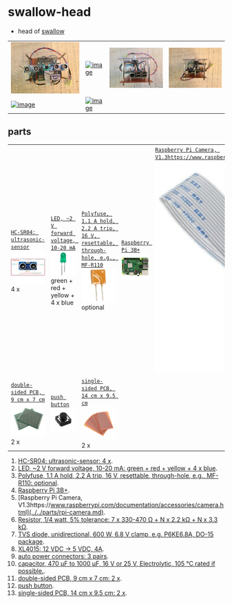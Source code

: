 # swallow-head

- head of [swallow](./swallow.md)

|   |   |   |   |
| --- | --- | --- | --- |
| [![image](https://github.com/kamangir/assets2/blob/main/swallow/design/head-v1/01.jpg?raw=true)](https://github.com/kamangir/assets2/blob/main/swallow/design/head-v1/01.jpg?raw=true) | [![image](https://github.com/kamangir/assets2/blob/main/swallow/design/head-v1/02.jpg?raw=true)](https://github.com/kamangir/assets2/blob/main/swallow/design/head-v1/02.jpg?raw=true) | [![image](https://github.com/kamangir/assets2/blob/main/swallow/design/head-v1/03.jpg?raw=true)](https://github.com/kamangir/assets2/blob/main/swallow/design/head-v1/03.jpg?raw=true) | [![image](https://github.com/kamangir/assets2/blob/main/swallow/design/head-v1/04.jpg?raw=true)](https://github.com/kamangir/assets2/blob/main/swallow/design/head-v1/04.jpg?raw=true) |
| [![image](https://github.com/kamangir/assets2/blob/main/swallow/design/head-v1/05.jpg?raw=true)](https://github.com/kamangir/assets2/blob/main/swallow/design/head-v1/05.jpg?raw=true) | [![image](https://github.com/kamangir/assets2/blob/main/swallow/design/head-v1/06.jpg?raw=true)](https://github.com/kamangir/assets2/blob/main/swallow/design/head-v1/06.jpg?raw=true) |  |  |

## parts

|   |   |   |   |   |   |   |   |   |   |
| --- | --- | --- | --- | --- | --- | --- | --- | --- | --- |
| [`HC-SR04: ultrasonic-sensor`](../../parts/ultrasonic-sensor.md) [![image](https://github.com/kamangir/assets2/raw/main/bluer-sbc/parts/HC-SR04.jpg?raw=true)](../../parts/ultrasonic-sensor.md) 4 x | [`LED, ~2 V forward voltage, 10-20 mA`](../../parts/LED.md) [![image](https://github.com/kamangir/assets2/raw/main/bluer-sbc/parts/led.png?raw=true)](../../parts/LED.md) green + red + yellow + 4 x blue | [`Polyfuse, 1.1 A hold, 2.2 A trip, 16 V, resettable, through-hole, e.g., MF-R110`](../../parts/Polyfuse.md) [![image](https://github.com/kamangir/assets2/raw/main/bluer-sbc/parts/polyfuse.png?raw=true)](../../parts/Polyfuse.md) optional | [`Raspberry Pi 3B+`](../../parts/rpi3bp.md) [![image](https://github.com/kamangir/assets2/raw/main/bluer-sbc/parts/rpi3bplus.png?raw=true)](../../parts/rpi3bp.md)  | [`Raspberry Pi Camera, V1.3https://www.raspberrypi.com/documentation/accessories/camera.html`](../../parts/rpi-camera.md) [![image](https://github.com/kamangir/assets2/raw/main/bluer-sbc/parts/rpi-camera.jpg?raw=true)](../../parts/rpi-camera.md)  | [`Resistor, 1/4 watt, 5% tolerance`](../../parts/resistor.md) [![image](https://github.com/kamangir/assets2/raw/main/bluer-sbc/parts/resistor.png?raw=true)](../../parts/resistor.md) 7 x 330-470 Ω + N x 2.2 kΩ + N x 3.3 kΩ | [`TVS diode, unidirectional, 600 W, 6.8 V clamp, e.g. P6KE6.8A, DO-15 package`](../../parts/TVS-diode.md) [![image](https://github.com/kamangir/assets2/raw/main/bluer-sbc/parts/TVSdiode.png?raw=true)](../../parts/TVS-diode.md)  | [`XL4015: 12 VDC -> 5 VDC, 4A`](../../parts/XL4015.md) [![image](https://github.com/kamangir/assets2/raw/main/bluer-sbc/parts/XL4015.png?raw=true)](../../parts/XL4015.md)  | [`auto power connectors`](../../parts/connector.md) [![image](https://github.com/kamangir/assets2/raw/main/bluer-sbc/parts/connector.jpg?raw=true)](../../parts/connector.md) 3 pairs | [`capacitor, 470 μF to 1000 μF, 16 V or 25 V, Electrolytic, 105 °C rated if possible.`](../../parts/470-mF.md) [![image](https://github.com/kamangir/assets2/raw/main/bluer-sbc/parts/capacitor.png?raw=true)](../../parts/470-mF.md)  |
| [`double-sided PCB, 9 cm x 7 cm`](../../parts/PCB-double-9x7.md) [![image](https://github.com/kamangir/assets2/raw/main/bluer-sbc/parts/PCB-double-9x7.jpeg?raw=true)](../../parts/PCB-double-9x7.md) 2 x | [`push button`](../../parts/pushbutton.md) [![image](https://github.com/kamangir/assets2/raw/main/bluer-sbc/parts/pushbutton.png?raw=true)](../../parts/pushbutton.md)  | [`single-sided PCB, 14 cm x 9.5 cm`](../../parts/PCB-single-14x9_5.md) [![image](https://github.com/kamangir/assets2/raw/main/bluer-sbc/parts/pcb-14x9_5cm.jpg?raw=true)](../../parts/PCB-single-14x9_5.md) 2 x |  |  |  |  |  |  |  |

1. [HC-SR04: ultrasonic-sensor: 4 x](../../parts/ultrasonic-sensor.md).
1. [LED, ~2 V forward voltage, 10-20 mA: green + red + yellow + 4 x blue](../../parts/LED.md).
1. [Polyfuse, 1.1 A hold, 2.2 A trip, 16 V, resettable, through-hole, e.g., MF-R110: optional](../../parts/Polyfuse.md).
1. [Raspberry Pi 3B+](../../parts/rpi3bp.md).
1. [Raspberry Pi Camera, V1.3https://www.raspberrypi.com/documentation/accessories/camera.html](../../parts/rpi-camera.md).
1. [Resistor, 1/4 watt, 5% tolerance: 7 x 330-470 Ω + N x 2.2 kΩ + N x 3.3 kΩ](../../parts/resistor.md).
1. [TVS diode, unidirectional, 600 W, 6.8 V clamp, e.g. P6KE6.8A, DO-15 package](../../parts/TVS-diode.md).
1. [XL4015: 12 VDC -> 5 VDC, 4A](../../parts/XL4015.md).
1. [auto power connectors: 3 pairs](../../parts/connector.md).
1. [capacitor, 470 μF to 1000 μF, 16 V or 25 V, Electrolytic, 105 °C rated if possible.](../../parts/470-mF.md).
1. [double-sided PCB, 9 cm x 7 cm: 2 x](../../parts/PCB-double-9x7.md).
1. [push button](../../parts/pushbutton.md).
1. [single-sided PCB, 14 cm x 9.5 cm: 2 x](../../parts/PCB-single-14x9_5.md).
